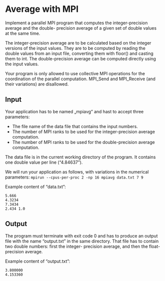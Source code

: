 # Average with MPI

Implement a parallel MPI program that computes the integer-precision average and the double- precision average of a given set of double values at the same time.

The integer-precision average are to be calculated based on the integer versions of the input values. They are to be computed by reading the double values from an input file, converting them with floor() and casting them to int. The double-precision average can be computed directly using the input values.

Your program is only allowed to use collective MPI operations for the coordination of the parallel computation. MPI_Send and MPI_Receive (and their variations) are disallowed.

## Input

Your application has to be named „mpiavg“ and hast to accept three parameters:
- The file name of the data file that contains the input numbers.
- The number of MPI ranks to be used for the integer-precision average computation.
- The number of MPI ranks to be used for the double-precision average computation.

The data file is in the current working directory of the program. It contains one double value per line (“4.84637”).

We will run your application as follows, with variations in the numerical parameters:
`mpirun --cpus-per-proc 2 -np 16 mpiavg data.txt 7 9`

Example content of “data.txt”:
```
5.666
4.3234
7.3434
2.434 1.0
```

## Output

The program must terminate with exit code 0 and has to produce an output file with the name “output.txt” in the same directory. That file has to contain two double numbers: first the integer- precision average, and then the float-precision average.

Example content of “output.txt”:
```
3.800000
4.153360
```
